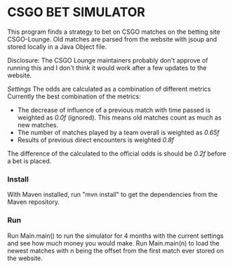 # CSGO BET SIMULATOR
This program finds a strategy to bet on CSGO matches on the betting site CSGO-Lounge.
Old matches are parsed from the website with jsoup and stored locally in a Java Object file.

Disclosure: The CSGO Lounge maintainers probably don't approve of running this and I don't think it would work after a few updates to the website.

*Settings*
The odds are calculated as a combination of different metrics
Currently the best combination of the metrics:
* The decrease of influence of a previous match with time passed is weighted as _0.0f_ (ignored). This means old matches count as much as new matches.
* The number of matches played by a team overall is weighted as _0.65f_
* Results of previous direct encounters is weighted _0.8f_


The difference of the calculated  to the official odds is should be _0.2f_ before a bet is placed.

### Install
With Maven installed, run "mvn install" to get the dependencies from the Maven repository.

### Run
Run Main.main() to run the simulator for 4 months with the current settings and see how much money you would make.
Run Main.main(n) to load the newest matches with n being the offset from the first match ever stored on the website.

